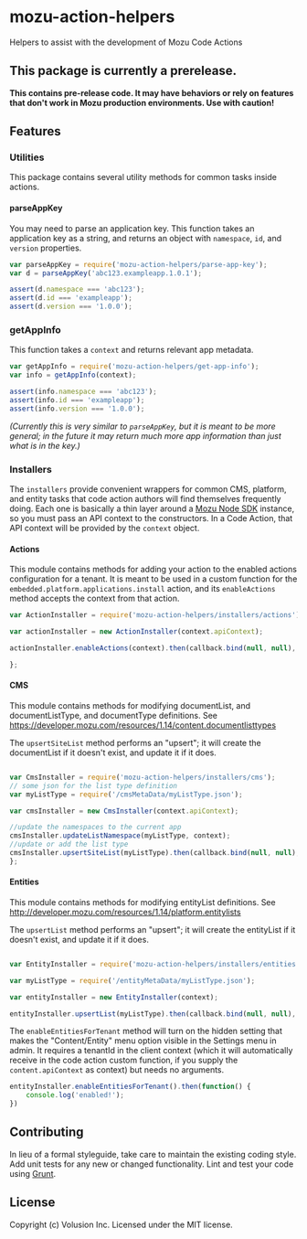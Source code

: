 # mozu-action-helpers

Helpers to assist with the development of Mozu Code Actions

## This package is currently a prerelease.
**This contains pre-release code. It may have behaviors or rely on features that don't work in Mozu production environments. Use with caution!**

## Features

### Utilities

This package contains several utility methods for common tasks inside actions.

#### parseAppKey

You may need to parse an application key. This function takes an application key as a string, and returns an object with `namespace`, `id`, and `version` properties.

```js
var parseAppKey = require('mozu-action-helpers/parse-app-key');
var d = parseAppKey('abc123.exampleapp.1.0.1');

assert(d.namespace === 'abc123');
assert(d.id === 'exampleapp');
assert(d.version === '1.0.0');
```

### getAppInfo

This function takes a `context` and returns relevant app metadata.

```js
var getAppInfo = require('mozu-action-helpers/get-app-info');
var info = getAppInfo(context);

assert(info.namespace === 'abc123');
assert(info.id === 'exampleapp');
assert(info.version === '1.0.0');
```

*(Currently this is very similar to `parseAppKey`, but it is meant to be more general; in the future it may return much more app information than just what is in the key.)*

### Installers

The `installers` provide convenient wrappers for common CMS, platform, and entity tasks that code action authors will find themselves frequently doing. Each one is basically a thin layer around a [Mozu Node SDK](https://github.com/mozu/mozu-node-sdk) instance, so you must pass an API context to the constructors. In a Code Action, that API context will be provided by the `context` object.

#### Actions
This module contains methods for adding your action to the enabled actions configuration for a tenant. It is meant to be used in a custom function for the `embedded.platform.applications.install` action, and its `enableActions` method accepts the context from that action.

```js
var ActionInstaller = require('mozu-action-helpers/installers/actions')();

var actionInstaller = new ActionInstaller(context.apiContext);

actionInstaller.enableActions(context).then(callback.bind(null, null), callback);

};
```

#### CMS
This module contains methods for modifying documentList, and documentListType, and documentType definitions. See https://developer.mozu.com/resources/1.14/content.documentlisttypes

The `upsertSiteList` method performs an "upsert"; it will create the documentList if it doesn't exist, and update it if it does.

```js

var CmsInstaller = require('mozu-action-helpers/installers/cms');
// some json for the list type definition
var myListType = require('/cmsMetaData/myListType.json');

var cmsInstaller = new CmsInstaller(context.apiContext);

//update the namespaces to the current app 
cmsInstaller.updateListNamespace(myListType, context);
//update or add the list type
cmsInstaller.upsertSiteList(myListType).then(callback.bind(null, null), callback);
};
```

#### Entities
This module contains methods for modifying entityList definitions. See http://developer.mozu.com/resources/1.14/platform.entitylists

The `upsertList` method performs an "upsert"; it will create the entityList if it doesn't exist, and update it if it does.

```js

var EntityInstaller = require('mozu-action-helpers/installers/entities');

var myListType = require('/entityMetaData/myListType.json');

var entityInstaller = new EntityInstaller(context);

entityInstaller.upsertList(myListType).then(callback.bind(null, null), callback);

```

The `enableEntitiesForTenant` method will turn on the hidden setting that makes the "Content/Entity" menu option visible in the Settings menu in admin. It requires a tenantId in the client context (which it will automatically receive in the code action custom function, if you supply the `content.apiContext` as context) but needs no arguments.

```js
entityInstaller.enableEntitiesForTenant().then(function() {
    console.log('enabled!');
})
```

## Contributing
In lieu of a formal styleguide, take care to maintain the existing coding style. Add unit tests for any new or changed functionality. Lint and test your code using [Grunt](http://gruntjs.com/).

## License
Copyright (c) Volusion Inc. Licensed under the MIT license.
